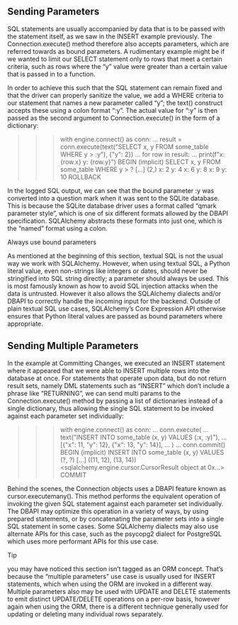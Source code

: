 ## Sending Parameters

SQL statements are usually accompanied by data that is to be passed with the statement itself, as we saw in the INSERT example previously. The Connection.execute() method therefore also accepts parameters, which are referred towards as bound parameters. A rudimentary example might be if we wanted to limit our SELECT statement only to rows that meet a certain criteria, such as rows where the “y” value were greater than a certain value that is passed in to a function.

In order to achieve this such that the SQL statement can remain fixed and that the driver can properly sanitize the value, we add a WHERE criteria to our statement that names a new parameter called “y”; the text() construct accepts these using a colon format “:y”. The actual value for “:y” is then passed as the second argument to Connection.execute() in the form of a dictionary:

>>> with engine.connect() as conn:
...     result = conn.execute(text("SELECT x, y FROM some_table WHERE y > :y"), {"y": 2})
...     for row in result:
...         print(f"x: {row.x}  y: {row.y}")
BEGIN (implicit)
SELECT x, y FROM some_table WHERE y > ?
[...] (2,)
x: 2  y: 4
x: 6  y: 8
x: 9  y: 10
ROLLBACK

In the logged SQL output, we can see that the bound parameter :y was converted into a question mark when it was sent to the SQLite database. This is because the SQLite database driver uses a format called “qmark parameter style”, which is one of six different formats allowed by the DBAPI specification. SQLAlchemy abstracts these formats into just one, which is the “named” format using a colon.

Always use bound parameters

As mentioned at the beginning of this section, textual SQL is not the usual way we work with SQLAlchemy. However, when using textual SQL, a Python literal value, even non-strings like integers or dates, should never be stringified into SQL string directly; a parameter should always be used. This is most famously known as how to avoid SQL injection attacks when the data is untrusted. However it also allows the SQLAlchemy dialects and/or DBAPI to correctly handle the incoming input for the backend. Outside of plain textual SQL use cases, SQLAlchemy’s Core Expression API otherwise ensures that Python literal values are passed as bound parameters where appropriate.

## Sending Multiple Parameters
In the example at Committing Changes, we executed an INSERT statement where it appeared that we were able to INSERT multiple rows into the database at once. For statements that operate upon data, but do not return result sets, namely DML statements such as “INSERT” which don’t include a phrase like “RETURNING”, we can send multi params to the Connection.execute() method by passing a list of dictionaries instead of a single dictionary, thus allowing the single SQL statement to be invoked against each parameter set individually:

>>> with engine.connect() as conn:
...     conn.execute(
...         text("INSERT INTO some_table (x, y) VALUES (:x, :y)"),
...         [{"x": 11, "y": 12}, {"x": 13, "y": 14}],
...     )
...     conn.commit()
BEGIN (implicit)
INSERT INTO some_table (x, y) VALUES (?, ?)
[...] ((11, 12), (13, 14))
<sqlalchemy.engine.cursor.CursorResult object at 0x...>
COMMIT

Behind the scenes, the Connection objects uses a DBAPI feature known as cursor.executemany(). This method performs the equivalent operation of invoking the given SQL statement against each parameter set individually. The DBAPI may optimize this operation in a variety of ways, by using prepared statements, or by concatenating the parameter sets into a single SQL statement in some cases. Some SQLAlchemy dialects may also use alternate APIs for this case, such as the psycopg2 dialect for PostgreSQL which uses more performant APIs for this use case.

Tip

you may have noticed this section isn’t tagged as an ORM concept. That’s because the “multiple parameters” use case is usually used for INSERT statements, which when using the ORM are invoked in a different way. Multiple parameters also may be used with UPDATE and DELETE statements to emit distinct UPDATE/DELETE operations on a per-row basis, however again when using the ORM, there is a different technique generally used for updating or deleting many individual rows separately.
